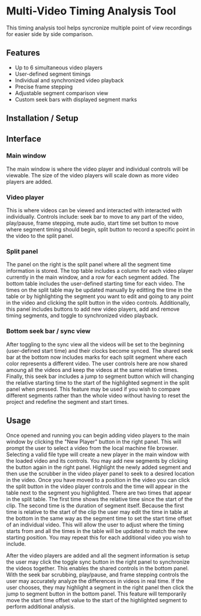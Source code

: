 # Multi-Video Timing Analysis Tool

This timing analysis tool helps syncronize multiple point of view recordings for easier side by side comparison. 

## Features

 - Up to 6 simultaneous video players
 - User-defined segment timings
 - Individual and synchronized video playback
 - Precise frame stepping
 - Adjustable segment comparison view
 - Custom seek bars with displayed segment marks

## Installation / Setup



## Interface
### Main window
The main window is where the video player and individual controls will be viewable. The size of the video players will scale down as more video players are added.

### Video player
This is where videos can be viewed and interacted with interacted with individually. Controls include: seek bar to move to any part of the video, play/pause, frame stepping, mute audio, start time set button to move where segment timing should begin, split button to record a specific point in the video to the split panel.

### Split panel 
The panel on the right is the split panel where all the segment time information is stored. The top table includes a column for each video player currently in the main window, and a row for each segment added. The bottom table includes the user-defined starting time for each video. The times on the split table may be updated manually by editting the time in the table or by highlighting the segment you want to edit and going to any point in the video and clicking the split button in the video controls. Additionally, this panel includes buttons to add new video players, add and remove timing segments, and toggle to synchronized video playback.

### Bottom seek bar / sync view
After toggling to the sync view all the videos will be set to the beginning (user-defined start time) and their clocks become synced. The shared seek bar at the bottom now includes marks for each split segment where each color represents a different video. The user controls here are now shared amoung all the videos and keep the videos at the same relative times. Finally, this seek bar includes a jump to segment button which will changing the relative starting time to the start of the highlighted segment in the split panel when pressed. This feature may be used if you wish to compare different segments rather than the whole video without having to reset the project and redefine the segment and start times.

## Usage
Once opened and running you can begin adding video players to the main window by clicking the "New Player" button in the right panel. This will prompt the user to select a video from the local machine file browser. Selecting a valid file type will create a new player in the main window with the loaded video and its controls. You may add new segments by clicking the button again in the right panel. Highlight the newly added segment and then use the scrubber in the video player panel to seek to a desired location in the video. Once you have moved to a position in the video you can click the split button in the video player controls and the time will appear in the table next to the segment you highlighted. There are two times that appear in the split table. The first time shows the relative time since the start of the clip. The second time is the duration of segment itself. Because the first time is relative to the start of the clip the user may edit the time in table at the bottom in the same way as the segment time to set the start time offset of an individual video. This will allow the user to adjust where the timing starts from and all the times in the table will be updated to match the new starting position. You may repeat this for each additional video you wish to include.

After the video players are added and all the segment information is setup the user may click the toggle sync button in the right panel to synchronize the videos together. This enables the shared controls in the bottom panel. With the seek bar scrubbing, play/pause, and frame stepping controls the user may accurately analyze the differences in videos in real time. If the user chooses, they may highlight a segment in the right panel then click the jump to segment button in the bottom panel. This feature will temporarily move the start time offset value to the start of the highlighted segment to perform additional analysis.

